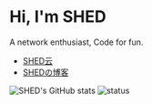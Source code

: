 Hi, I'm SHED
====
A network enthusiast, Code for fun.

- [SHED云](https://www.syun.top)
- [SHEDの博客](https://www.shed.cm)


![SHED's GitHub stats](https://github-readme-stats.vercel.app/api?username=shedya&bg_color=30,e96443,904e95&title_color=fff&text_color=fff)
![status](https://github-readme-stats.vercel.app/api?username=shedya&show_icons=true&count_private=true&bg_color=30,e96443,904e95&title_color=fff&text_color=fff&locale=cn)
